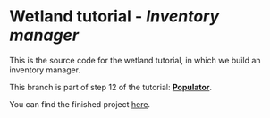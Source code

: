 # Wetland tutorial - _Inventory manager_
This is the source code for the wetland tutorial, in which we build an inventory manager.

This branch is part of step 12 of the tutorial: [**Populator**](https://wetland.spoonx.org/Tutorial/populator.html).

You can find the finished project [here](https://github.com/SpoonX/wetland-tutorial).
